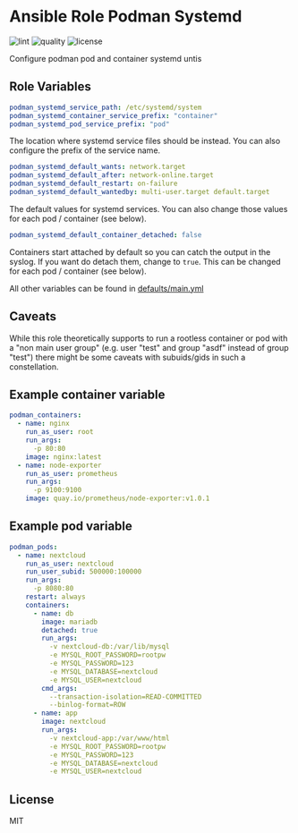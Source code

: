 # Ansible Role Podman Systemd

![lint](https://github.com/outwire/ansible-role-podman_systemd/workflows/lint/badge.svg)
![quality](https://img.shields.io/ansible/quality/52917)
![license](https://img.shields.io/github/license/outwire/ansible-role-podman_systemd)

Configure podman pod and container systemd untis


## Role Variables

```yaml
podman_systemd_service_path: /etc/systemd/system
podman_systemd_container_service_prefix: "container"
podman_systemd_pod_service_prefix: "pod"
```

The location where systemd service files should be instead. You can also configure the prefix of the service name.


```yaml
podman_systemd_default_wants: network.target
podman_systemd_default_after: network-online.target
podman_systemd_default_restart: on-failure
podman_systemd_default_wantedby: multi-user.target default.target
```

The default values for systemd services. You can also change those values for each pod / container (see below).


```yaml
podman_systemd_default_container_detached: false
```

Containers start attached by default so you can catch the output in the syslog. If you want do detach them, change to `true`. This can be changed for each pod / container (see below).


All other variables can be found in [defaults/main.yml](defaults/main.yml)


## Caveats

While this role theoretically supports to run a rootless container or pod with a "non main user group" (e.g. user "test" and group "asdf" instead of group "test") there might be some caveats with subuids/gids in such a constellation.


## Example container variable

```yaml
podman_containers:
  - name: nginx
    run_as_user: root
    run_args:
      -p 80:80
    image: nginx:latest
  - name: node-exporter
    run_as_user: prometheus
    run_args:
      -p 9100:9100
    image: quay.io/prometheus/node-exporter:v1.0.1
```


## Example pod variable

```yaml
podman_pods:
  - name: nextcloud
    run_as_user: nextcloud
    run_user_subid: 500000:100000
    run_args:
      -p 8080:80
    restart: always
    containers:
      - name: db
        image: mariadb
        detached: true
        run_args:
          -v nextcloud-db:/var/lib/mysql
          -e MYSQL_ROOT_PASSWORD=rootpw
          -e MYSQL_PASSWORD=123
          -e MYSQL_DATABASE=nextcloud
          -e MYSQL_USER=nextcloud
        cmd_args:
          --transaction-isolation=READ-COMMITTED
          --binlog-format=ROW
      - name: app
        image: nextcloud
        run_args:
          -v nextcloud-app:/var/www/html
          -e MYSQL_ROOT_PASSWORD=rootpw
          -e MYSQL_PASSWORD=123
          -e MYSQL_DATABASE=nextcloud
          -e MYSQL_USER=nextcloud
```


## License

MIT
